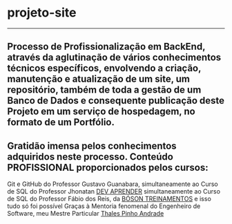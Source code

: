 #  **projeto-site**
***

## Processo de Profissionalização em BackEnd, através da aglutinação de vários conhecimentos técnicos específicos, envolvendo a criação, manutenção e atualização de um site, um repositório, também de toda a gestão de um Banco de Dados e consequente publicação deste Projeto em um serviço de hospedagem, no formato de um Portfólio.

## Gratidão imensa pelos conhecimentos adquiridos neste processo. Conteúdo PROFISSIONAL proporcionados pelos cursos:
Git e GitHub do Professor Gustavo Guanabara, 
simultaneamente ao Curso de SQL do Professor Jhonatan [DEV APRENDER](https://www.youtube.com/watch?v=rX2I7OjLqWE&t=1202s) 
simultaneamente ao Curso de SQL do Professor Fábio dos Reis, da [BÓSON TREINAMENTOS](https://www.youtube.com/playlist?list=PLUVQYtT4sZlIqKQrchkega1tizlz9OmRo)
e isso tudo só foi possível Graças à Mentoria fenomenal do Engenheiro de Software, meu Mestre Particular [Thales Pinho Andrade](https://www.instagram.com/thalespa/)
